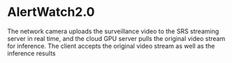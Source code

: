 # AlertWatch2.0
The network camera uploads the surveillance video to the SRS streaming server in real time, and the cloud GPU server pulls the original video stream for inference. The client accepts the original video stream as well as the inference results
